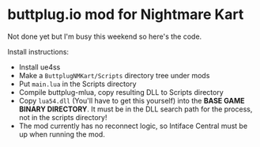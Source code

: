 # buttplug.io mod for Nightmare Kart

Not done yet but I'm busy this weekend so here's the code.

Install instructions:

- Install ue4ss
- Make a `ButtplugNMKart/Scripts` directory tree under mods
- Put `main.lua` in the Scripts directory
- Compile buttplug-mlua, copy resulting DLL to Scripts directory
- Copy `lua54.dll` (You'll have to get this yourself) into the **BASE GAME BINARY DIRECTORY**. It
  must be in the DLL search path for the process, not in the scripts directory!
- The mod currently has no reconnect logic, so Intiface Central must be up when running the mod.